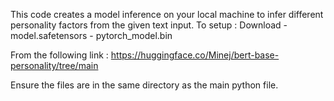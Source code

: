 This code creates a model inference on your local machine to infer different personality factors from the given text input.
To setup : Download
            - model.safetensors
            - pytorch_model.bin

From the following link : https://huggingface.co/Minej/bert-base-personality/tree/main


Ensure the files are in the same directory as the main python file.
